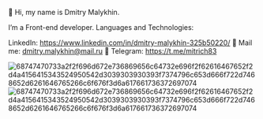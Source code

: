 👋 Hi, my name is Dmitry Malykhin.

I’m a Front-end developer. 
Languages and Technologies:



LinkedIn: https://www.linkedin.com/in/dmitry-malykhin-325b50220/ 
📧 Mail me: dmitry.malykhin@mail.ru 
📨 Telegram: https://t.me/mitrich83

![68747470733a2f2f696d672e736869656c64732e696f2f62616467652f2d4a4156415343524950542d3039303930393f7374796c653d666f722d7468652d6261646765266c6f676f3d6a617661736372697074](https://user-images.githubusercontent.com/65997521/156774654-e33b0df9-f0e8-4b42-afd4-08208b92ead8.svg)
![68747470733a2f2f696d672e736869656c64732e696f2f62616467652f2d4a4156415343524950542d3039303930393f7374796c653d666f722d7468652d6261646765266c6f676f3d6a617661736372697074](https://user-images.githubusercontent.com/65997521/156774713-3550c3b8-d04f-49ef-a5b2-b5919ea5e542.svg)
